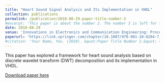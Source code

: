 ```yaml
---
title: "Heart Sound Signal Analysis and Its Implementation in VHDL"
collection: publications
permalink: /publication/2018-08-29-paper-title-number-2
#excerpt: 'This paper is about the number 2. The number 3 is left for future work.'
date: 2018-08-29
venue: 'Innovations in Electronics and Communication Engineering: Proceedings of the 6th ICIECE 2017'
paperurl: 'https://link.springer.com/chapter/10.1007/978-981-10-8204-7_23'
#citation: 'Your Name, You. (2010). &quot;Paper Title Number 2.&quot; <i>Journal 1</i>. 1(2).'
---
```

This paper has explored a framework for heart sound analysis based on discrete wavelet transform (DWT) decomposition and its implementation in VHDL.

[Download paper here](https://AjinkyaBankar.github.io/files/paper2.pdf)


